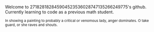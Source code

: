 Welcome to 271828182845904523536028747135266249775's 
github. Currently learning to code as a previous math student.

<sub> In showing a painting to probably a critical or venomous lady, anger dominates. O take guard, or she raves and shouts.</sub>
<!--
**271828182845904523536028747135266249775/271828182845904523536028747135266249775** is a ✨ _special_ ✨ repository because its `README.md` (this file) appears on your GitHub profile.

Here are some ideas to get you started:

- 🔭 I’m currently working on ...
- 🌱 I’m currently learning ...
- 👯 I’m looking to collaborate on ...
- 🤔 I’m looking for help with ...
- 💬 Ask me about ...
- 📫 How to reach me: ...
- 😄 Pronouns: ...
- ⚡ Fun fact: ...
-->
